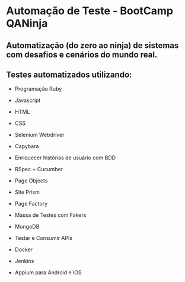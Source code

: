 # Automação de Teste - BootCamp QANinja

## Automatização (do zero ao ninja) de sistemas com desafios e cenários do mundo real.

## Testes automatizados utilizando:


- Programação Ruby

- Javascript

- HTML

- CSS

- Selenium Webdriver

- Capybara

- Enriquecer histórias de usuário com BDD

- RSpec + Cucumber

- Page Objects

- Site Prism

- Page Factory

- Massa de Testes com Fakers

- MongoDB

- Testar e Consumir APIs

- Docker

- Jenkins

- Appium para Android e iOS

